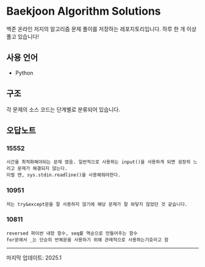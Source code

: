 # Baekjoon Algorithm Solutions

백준 온라인 저지의 알고리즘 문제 풀이를 저장하는 레포지토리입니다.
하루 한 개 이상 풀고 있습니다!

## 사용 언어
- Python

## 구조
각 문제의 소스 코드는 단계별로 분류되어 있습니다.

## 오답노트
### 15552
    시간을 최적화해야되는 문제 였음. 일반적으로 사용하는 input()을 사용하게 되면 굉장히 느리고 문제가 해결되지 않는다.
    이럴 땐, sys.stdin.readline()을 사용해줘야한다.
### 10951
    저는 try&except문을 잘 사용하지 않기에 해당 문제가 잘 와닿지 않았던 것 같습니다.
### 10811
    reversed 파이썬 내장 함수, seq를 역순으로 만들어주는 함수  
    for문에서 _는 단순히 반복문을 사용하기 위해 관례적으로 사용하는기호라고 함

---
마지막 업데이트: 2025.1